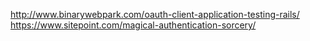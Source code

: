 http://www.binarywebpark.com/oauth-client-application-testing-rails/
https://www.sitepoint.com/magical-authentication-sorcery/
